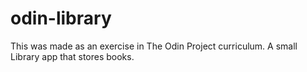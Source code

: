 # odin-library

This was made as an exercise in The Odin Project curriculum. A small Library app that stores books.

